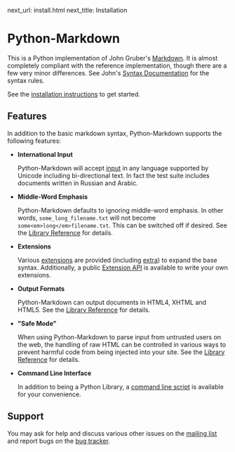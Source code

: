 next_url:   install.html
next_title: Installation

Python-Markdown
===============

This is a Python implementation of John Gruber's 
[Markdown](http://daringfireball.net/projects/markdown/). 
It is almost completely compliant with the reference implementation,
though there are a few very minor differences. See John's 
[Syntax Documentation](http://daringfireball.net/projects/markdown/syntax) 
for the syntax rules.

See the [installation instructions](install.html) to get started.

Features
--------

In addition to the basic markdown syntax, Python-Markdown supports the following
features:

* __International Input__

    Python-Markdown will accept [input](reference.html#text) in any language 
    supported by Unicode including bi-directional text. In fact the test suite 
    includes documents written in Russian and Arabic.

* __Middle-Word Emphasis__

    Python-Markdown defaults to ignoring middle-word emphasis. In other words,
    `some_long_filename.txt` will not become `some<em>long</em>filename.txt`.
    This can be switched off if desired. See the 
    [Library Reference](reference.html#smart_emphasis) for details.

* __Extensions__

    Various [extensions](extensions/index.html) are provided (including 
    [extra](extensions/extra.html)) to expand the base syntax. Additionally, 
    a public [Extension API](extensions/api.html) is available to write 
    your own extensions.

* __Output Formats__

    Python-Markdown can output documents in HTML4, XHTML and HTML5. See the
    [Library Reference](reference.html#output_format) for details.

* __"Safe Mode"__

    When using Python-Markdown to parse input from untrusted users on the web,
    the handling of raw HTML can be controlled in various ways to prevent 
    harmful code from being injected into your site. See the
    [Library Reference](reference.html#safe_mode) for details.

* __Command Line Interface__

    In addition to being a Python Library, a 
    [command line script](cli.html) is available for your convenience.

Support
-------

You may ask for help and discuss various other issues on the [mailing list][] 
and report bugs on the [bug tracker][].

[mailing list]: http://lists.sourceforge.net/lists/listinfo/python-markdown-discuss
[bug tracker]: http://github.com/waylan/Python-Markdown/issues 
